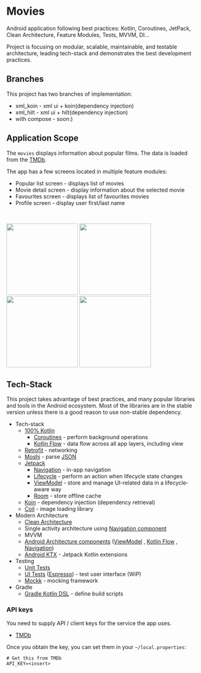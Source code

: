 # Movies
Android application following best practices: Kotlin, Coroutines, JetPack, Clean Architecture, Feature Modules, Tests, MVVM, DI...

Project is focusing on modular, scalable, maintainable, and testable architecture, leading
tech-stack and demonstrates the best development practices.

## Branches
This project has two branches of implementation:
- xml_koin - xml ui + koin(dependency injection)
- xml_hilt - xml ui + hilt(dependency injection)
- with compose - soon:)

## Application Scope

The `movies` displays information about popular films. The data is loaded from the
[TMDb](https://developers.themoviedb.org/4/getting-started/authorization).

The app has a few screens located in multiple feature modules:

- Popular list screen - displays list of movies
- Movie detail screen - display information about the selected movie
- Favourites screen - displays list of favourites movies
- Profile screen - display user first/last name

 <br/>
<p float="left">
  <img src="https://user-images.githubusercontent.com/25104323/223232864-190bf67a-f311-451c-83be-9f18aa63f7e3.jpg" width="186" />
  <img src="https://user-images.githubusercontent.com/25104323/223232874-84b0db20-82f3-420d-a7da-97c77a4d7e56.jpg" width="186" />
  <img src="https://user-images.githubusercontent.com/25104323/223232881-bbe1f966-ccd9-4e63-a75d-0ffc61c016cb.jpg" width="186" />
  <img src="https://user-images.githubusercontent.com/25104323/223232878-a7f26e78-bf07-4dec-8d0f-6ab2efa21068.jpg" width="186" />
</p>

## Tech-Stack

This project takes advantage of best practices, and many popular libraries and tools in the Android ecosystem. Most of
the libraries are in the stable version unless there is a good reason to use non-stable dependency.

* Tech-stack
  * [100% Kotlin](https://kotlinlang.org/)
    + [Coroutines](https://kotlinlang.org/docs/reference/coroutines-overview.html) - perform background operations
    + [Kotlin Flow](https://kotlinlang.org/docs/flow.html) - data flow across all app layers, including view
  * [Retrofit](https://square.github.io/retrofit/) - networking
  * [Moshi](https://github.com/square/moshi) - parse [JSON](https://www.json.org/json-en.html)
  * [Jetpack](https://developer.android.com/jetpack)
    * [Navigation](https://developer.android.com/topic/libraries/architecture/navigation/) - in-app navigation
    * [Lifecycle](https://developer.android.com/topic/libraries/architecture/lifecycle) - perform an action when
      lifecycle state changes
    * [ViewModel](https://developer.android.com/topic/libraries/architecture/viewmodel) - store and manage UI-related
      data in a lifecycle-aware way
    * [Room](https://developer.android.com/jetpack/androidx/releases/room) - store offline cache
  * [Koin](https://insert-koin.io/) - dependency injection (dependency retrieval)
  * [Coil](https://github.com/coil-kt/coil) - image loading library
* Modern Architecture
  * [Clean Architecture](https://blog.cleancoder.com/uncle-bob/2012/08/13/the-clean-architecture.html)
  * Single activity architecture
    using [Navigation component](https://developer.android.com/guide/navigation/navigation-getting-started)
  * MVVM
  * [Android Architecture components](https://developer.android.com/topic/libraries/architecture)
    ([ViewModel](https://developer.android.com/topic/libraries/architecture/viewmodel)
    , [Kotlin Flow](https://kotlinlang.org/docs/flow.html)
    , [Navigation](https://developer.android.com/jetpack/androidx/releases/navigation))
  * [Android KTX](https://developer.android.com/kotlin/ktx) - Jetpack Kotlin extensions
* Testing
  * [Unit Tests](https://en.wikipedia.org/wiki/Unit_testing)
  * [UI Tests](https://en.wikipedia.org/wiki/Graphical_user_interface_testing) ([Espresso](https://developer.android.com/training/testing/espresso)) - test user interface (WiP)
  * [Mockk](https://mockk.io/) - mocking framework
* Gradle
  * [Gradle Kotlin DSL](https://docs.gradle.org/current/userguide/kotlin_dsl.html) - define build scripts

### API keys

You need to supply API / client keys for the service the app uses.

- [TMDb](https://developers.themoviedb.org)

Once you obtain the key, you can set them in your `~/local.properties`:

```
# Get this from TMDb
API_KEY=<insert>
```
